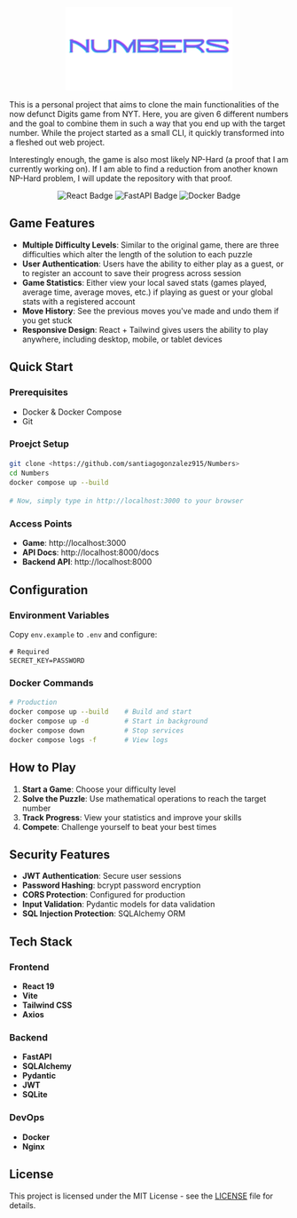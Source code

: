 <p align="center">
  <img src="frontend/src/assets/numbers_logo.png" alt="Numbers Game Logo" width="300" />
</p>

This is a personal project that aims to clone the main functionalities of the now defunct Digits game from NYT. Here, you are given 6 different numbers and the goal to combine them in such a way that you end up with the target number. While the project started as a small CLI, it quickly transformed into a fleshed out web project.

Interestingly enough, the game is also most likely NP-Hard (a proof that I am currently working on). If I am able to find a reduction from another known NP-Hard problem, I will update the repository with that proof.

<p align="center">
  <img src="https://img.shields.io/badge/React-19.1.0-blue" alt="React Badge" />
  <img src="https://img.shields.io/badge/FastAPI-0.104.0-green" alt="FastAPI Badge" />
  <img src="https://img.shields.io/badge/Docker-Ready-blue" alt="Docker Badge" />
</p>

## Game Features

- **Multiple Difficulty Levels**: Similar to the original game, there are three difficulties which alter the length of the solution to each puzzle
- **User Authentication**: Users have the ability to either play as a guest, or to register an account to save their progress across session
- **Game Statistics**: Either view your local saved stats (games played, average time, average moves, etc.) if playing as guest or your global stats with a registered account
- **Move History**: See the previous moves you've made and undo them if you get stuck
- **Responsive Design**: React + Tailwind gives users the ability to play anywhere, including desktop, mobile, or tablet devices

## Quick Start

### Prerequisites
- Docker & Docker Compose
- Git

### Proejct Setup
```bash
git clone <https://github.com/santiagogonzalez915/Numbers>
cd Numbers
docker compose up --build

# Now, simply type in http://localhost:3000 to your browser
```

### Access Points
- **Game**: http://localhost:3000
- **API Docs**: http://localhost:8000/docs
- **Backend API**: http://localhost:8000

## Configuration

### Environment Variables
Copy `env.example` to `.env` and configure:

```env
# Required
SECRET_KEY=PASSWORD
```

### Docker Commands
```bash
# Production
docker compose up --build    # Build and start
docker compose up -d         # Start in background
docker compose down          # Stop services
docker compose logs -f       # View logs

```

## How to Play

1. **Start a Game**: Choose your difficulty level
2. **Solve the Puzzle**: Use mathematical operations to reach the target number
3. **Track Progress**: View your statistics and improve your skills
4. **Compete**: Challenge yourself to beat your best times


## Security Features

- **JWT Authentication**: Secure user sessions
- **Password Hashing**: bcrypt password encryption
- **CORS Protection**: Configured for production
- **Input Validation**: Pydantic models for data validation
- **SQL Injection Protection**: SQLAlchemy ORM

## Tech Stack

### Frontend
- **React 19**
- **Vite**
- **Tailwind CSS**
- **Axios**

### Backend
- **FastAPI**
- **SQLAlchemy**
- **Pydantic**
- **JWT**
- **SQLite**

### DevOps
- **Docker**
- **Nginx**

## License

This project is licensed under the MIT License - see the [LICENSE](LICENSE) file for details.
